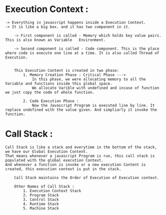 # Execution Context :

    -> Everything in javascript happens inside a Execution Context.
    -> It is like a big box. and it has two component in it.

        -> First component is called - Memory which holds key value pairs. This is also known as Variable   Environment.

        -> Second component is called - Code component. This is the place  where code is execute one line at a time. It is also called Thread of Execution.


        This Execution Content is created in two phase:
            1. Memory Creation Phase : Critical Phase --->
                In this phase, we were allocating memory to all the Variable and functions inside this global space.
                We allocate Varible with undefined and incase of function we just copy the code of whole function.

            2. Code Execution Phase :
                Now the Javascript Program is executed line by line. It replace undefined with the value given. And simpliarly it invoke the function.

# Call Stack :

    Call Stack is like a stack and everytime in the bottom of the stack, we have our Global Execution Content.
    That means whenever a javascript Program is run, this call stack is populated with the global execution Context.
    And whenever a function is invoke or a new execution Content is created, this execution context is put in the stack.

        Call Stack maintains the Order of Execution of Execution context.

        Other Names of Call Stack :
            1. Execution Context Stack
            2. Program Stack
            3. Control Stack
            4. Runtime Stack
            5. Machine Stack
